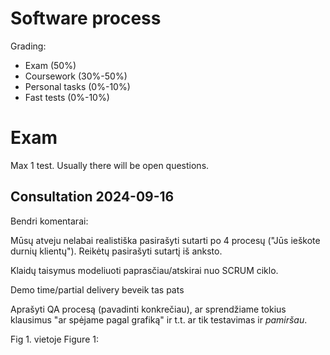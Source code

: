 # Software process

Grading:

- Exam (50%)
- Coursework (30%-50%)
- Personal tasks (0%-10%)
- Fast tests (0%-10%)

# Exam

Max 1 test.
Usually there will be open questions.

## Consultation 2024-09-16

Bendri komentarai:

Mūsų atveju nelabai realistiška pasirašyti sutarti po 4 procesų ("Jūs ieškote durnių klientų").
Reikėtų pasirašyti sutartį iš anksto.

Klaidų taisymus modeliuoti paprasčiau/atskirai nuo SCRUM ciklo.

Demo time/partial delivery beveik tas pats

Aprašyti QA procesą (pavadinti konkrečiau), ar sprendžiame tokius klausimus "ar spėjame pagal grafiką" ir t.t. ar tik testavimas ir *pamiršau*.

Fig 1. vietoje Figure 1:
